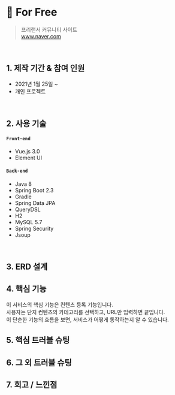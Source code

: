 # :pushpin: For Free
>프리랜서 커뮤니티 사이트 </br>
>www.naver.com

</br>

## 1. 제작 기간 & 참여 인원
- 2021년 1월 25일 ~ 
- 개인 프로젝트

</br>

## 2. 사용 기술
#### `Front-end`
  - Vue.js 3.0
  - Element UI
#### `Back-end`
  - Java 8
  - Spring Boot 2.3
  - Gradle
  - Spring Data JPA
  - QueryDSL
  - H2
  - MySQL 5.7
  - Spring Security
  - Jsoup

</br>

## 3. ERD 설계

## 4. 핵심 기능
이 서비스의 핵심 기능은 컨텐츠 등록 기능입니다.  
사용자는 단지 컨텐츠의 카테고리를 선택하고, URL만 입력하면 끝입니다.  
이 단순한 기능의 흐름을 보면, 서비스가 어떻게 동작하는지 알 수 있습니다.  

## 5. 핵심 트러블 슈팅

## 6. 그 외 트러블 슈팅

## 7. 회고 / 느낀점
